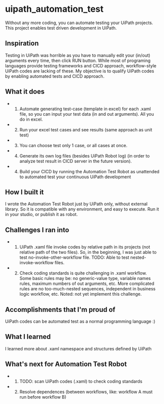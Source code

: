 # uipath_automation_test
Without any more coding, you can automate testing your UiPath projects. This project enables test driven development in UiPath.

## Inspiration
Testing in UiPath was horrible as you have to manually edit your (in/out) arguments every time, then click RUN button.
While most of programing languages provide testing frameworks and CICD approach, workflow-style UiPath codes are lacking of these.
My objective is to qualify UiPath codes by enabling automated tests and CICD approach.

## What it does
* 1. Automate generating test-case (template in excel) for each .xaml file, so you can input your test data (in and out arguments). All you do in excel.
* 2. Run your excel test cases and see results (same approach as unit test)
* 3. You can choose test only 1 case, or all cases at once.
* 4. Generate its own log files (besides UiPath Robot log) (in order to analyze test result in CICD server in the future version).
* 4. Build your CICD by running the Automation Test Robot as unattended to automated test your continuous UiPath development

## How I built it 
I wrote the Automation Test Robot just by UiPath only, without external library. So it is compatible with any environment, and easy to execute. Run it in your studio, or publish it as robot.

## Challenges I ran into
* 1. UiPath .xaml file invoke codes by relative path in its projects (not relative path of the two files). So, in the beginning, I was just able to test no-invoke-other-workflow file. TODO: Able to test nested-invoke-workflow files.
* 2. Check coding standards is quite challenging in .xaml workflow. Some basic rules may be: no generic-value type, variable names rules, maximum numbers of out arguments, etc. More complicated rules are no too-much-nested sequences, independent in business logic workflow, etc. Noted: not yet implement this challenge.

## Accomplishments that I'm proud of
UiPath codes can be automated test as a normal programming language :)

## What I learned
I learned more about .xaml namespace and structures defined by UiPath

## What's next for Automation Test Robot
* 1. TODO: scan UiPath codes (.xaml) to check coding standards
* 2. Resolve dependences (between workflows, like: workflow A must run before workflow B)
